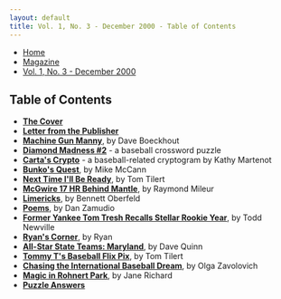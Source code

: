 ```yaml
---
layout: default
title: Vol. 1, No. 3 - December 2000 - Table of Contents
---
```

<nav class="breadcrumb" aria-label="breadcrumbs">
  <ul>
    <li><a href="{{ site.url }}{{ site.baseurl }}/index.html">Home</a></li>
    <li><a href="../magazine.html">Magazine</a></li>
    <li class="is-active"><a href="#" aria-current="page">Vol. 1, No. 3 - December 2000</a></li>
  </ul>
</nav>

<section>
  <h1>Table of Contents</h1>

  <ul>
    <li><a href="bi_vol_1_no_3_cover.html"><strong>The Cover</strong></a></li>
    <li><a href="bi_vol_1_no_3_letter_from_publisher.html"><strong>Letter from the Publisher</strong></a></li>
    <li><a href="bi_vol_1_no_3_machine_gun.html"><strong>Machine Gun Manny</strong></a>, by Dave Boeckhout</li>
    <li><a href="bi_vol_1_no_3_diamond_madness.html"><strong>Diamond Madness #2</strong></a> - a baseball crossword puzzle</li>
    <li><a href="bi_vol_1_no_3_cartas_crypto.html"><strong>Carta's Crypto</strong></a> - a baseball-related cryptogram by Kathy Martenot</li>
    <li><a href="bi_vol_1_no_3_bunkos_quest.html"><strong>Bunko's Quest</strong></a>, by Mike McCann</li>
    <li><a href="bi_vol_1_no_3_next_time.html"><strong>Next Time I'll Be Ready</strong></a>, by Tom Tilert</li>
    <li><a href="bi_vol_1_no_3_mcgwire_17_hr_behind.html"><strong>McGwire 17 HR Behind Mantle</strong></a>, by Raymond Mileur</li>
    <li><a href="bi_vol_1_no_3_limericks.html"><strong>Limericks</strong></a>, by Bennett Oberfeld</li>
    <li><a href="bi_vol_1_no_3_poems.html"><strong>Poems</strong></a>, by Dan Zamudio</li>
    <li><a href="bi_vol_1_no_3_tom_tresh.html"><strong>Former Yankee Tom Tresh Recalls Stellar Rookie Year</strong></a>, by Todd Newville</li>
    <li><a href="bi_vol_1_no_3_ryans_corner.html"><strong>Ryan's Corner</strong></a>, by Ryan</li>
    <li><a href="bi_vol_1_no_3_all_maryland_team.html"><strong>All-Star State Teams:  Maryland</strong></a>, by Dave Quinn</li>
    <li><a href="bi_vol_1_no_3_tommy_t.html"><strong>Tommy T's Baseball Flix Pix</strong></a>, by Tom Tilert</li>
    <li><a href="bi_vol_1_no_3_international_dream.html"><strong>Chasing the International Baseball Dream</strong></a>, by Olga Zavolovich</li>
    <li><a href="bi_vol_1_no_3_magic_in_rohnert_park.html"><strong>Magic in Rohnert Park</strong></a>, by Jane Richard</li>
    <li><a href="bi_vol_1_no_3_puzzle_answers.html"><strong>Puzzle Answers</strong></a></li>
  </ul>

</section>

